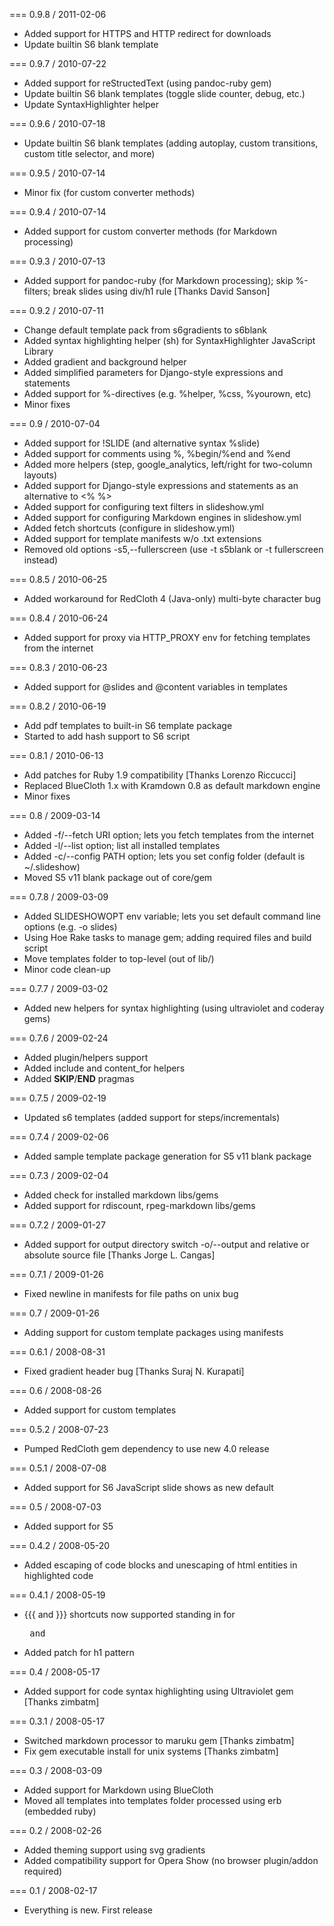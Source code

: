 === 0.9.8 / 2011-02-06

* Added support for HTTPS and HTTP redirect for downloads
* Update builtin S6 blank template

=== 0.9.7 / 2010-07-22

* Added support for reStructedText (using pandoc-ruby gem)
* Update builtin S6 blank templates (toggle slide counter, debug, etc.)
* Update SyntaxHighlighter helper

=== 0.9.6 / 2010-07-18

* Update builtin S6 blank templates (adding autoplay, custom transitions, custom title selector, and more)

=== 0.9.5 / 2010-07-14

* Minor fix (for custom converter methods)

=== 0.9.4 / 2010-07-14

* Added support for custom converter methods (for Markdown processing)

=== 0.9.3 / 2010-07-13

* Added support for pandoc-ruby (for Markdown processing); skip %-filters; break slides using div/h1 rule [Thanks David Sanson]

=== 0.9.2 / 2010-07-11

* Change default template pack from s6gradients to s6blank
* Added syntax highlighting helper (sh) for SyntaxHighlighter JavaScript Library
* Added gradient and background helper
* Added simplified parameters for Django-style expressions and statements
* Added support for %-directives (e.g. %helper, %css, %yourown, etc)
* Minor fixes 

=== 0.9  / 2010-07-04

* Added support for !SLIDE (and alternative syntax %slide)
* Added support for comments using %, %begin/%end and %end
* Added more helpers (step, google_analytics, left/right for two-column layouts)
* Added support for Django-style expressions and statements as an alternative to <% %>
* Added support for configuring text filters in slideshow.yml
* Added support for configuring Markdown engines in slideshow.yml
* Added fetch shortcuts (configure in slideshow.yml)
* Added support for template manifests w/o .txt extensions 
* Removed old options -s5,--fullerscreen (use -t s5blank or -t fullerscreen instead) 

=== 0.8.5  / 2010-06-25

* Added workaround for RedCloth 4 (Java-only) multi-byte character bug 

=== 0.8.4  / 2010-06-24

* Added support for proxy via HTTP_PROXY env for fetching templates from the internet

=== 0.8.3  / 2010-06-23

* Added support for @slides and @content variables in templates

=== 0.8.2  / 2010-06-19

* Add pdf templates to built-in S6 template package
* Started to add hash support to S6 script  

=== 0.8.1 / 2010-06-13

* Add patches for Ruby 1.9 compatibility [Thanks Lorenzo Riccucci]
* Replaced BlueCloth 1.x with Kramdown 0.8 as default markdown engine
* Minor fixes

=== 0.8 / 2009-03-14

* Added -f/--fetch URI option; lets you fetch templates from the internet
* Added -l/--list option; list all installed templates
* Added -c/--config PATH option; lets you set config folder (default is ~/.slideshow)
* Moved S5 v11 blank package out of core/gem

=== 0.7.8 / 2009-03-09

* Added SLIDESHOWOPT env variable; lets you set default command line options (e.g. -o slides)
* Using Hoe Rake tasks to manage gem; adding required files and build script
* Move templates folder to top-level (out of lib/)
* Minor code clean-up

=== 0.7.7	/ 2009-03-02

* Added new helpers for syntax highlighting (using ultraviolet and coderay gems)

=== 0.7.6	/ 2009-02-24

* Added plugin/helpers support
* Added include and content_for helpers
* Added __SKIP__/__END__ pragmas

=== 0.7.5	/ 2009-02-19

* Updated s6 templates (added support for steps/incrementals)

=== 0.7.4	/ 2009-02-06

* Added sample template package generation for S5 v11 blank package

=== 0.7.3	/ 2009-02-04

* Added check for installed markdown libs/gems
* Added support for rdiscount, rpeg-markdown libs/gems

=== 0.7.2	/ 2009-01-27

* Added support for output directory switch -o/--output and relative or absolute source file [Thanks Jorge L. Cangas]

=== 0.7.1	/ 2009-01-26

* Fixed newline in manifests for file paths on unix bug

=== 0.7	/ 2009-01-26

* Adding support for custom template packages using manifests

=== 0.6.1	/ 2008-08-31

* Fixed gradient header bug [Thanks Suraj N. Kurapati]

=== 0.6	/ 2008-08-26

* Added support for custom templates

=== 0.5.2	/ 2008-07-23

* Pumped RedCloth gem dependency to use new 4.0 release

=== 0.5.1	/ 2008-07-08

* Added support for S6 JavaScript slide shows as new default

=== 0.5	/ 2008-07-03

* Added support for S5

=== 0.4.2	/ 2008-05-20

* Added escaping of code blocks and unescaping of html entities in highlighted code

=== 0.4.1	/ 2008-05-19

* {{{ and }}} shortcuts now supported standing in for <pre class='code'> and </pre>
* Added patch for h1 pattern

=== 0.4	/ 2008-05-17

* Added support for code syntax highlighting using Ultraviolet gem [Thanks zimbatm]

=== 0.3.1	/ 2008-05-17

* Switched markdown processor to maruku gem [Thanks zimbatm]
* Fix gem executable install for unix systems [Thanks zimbatm]

=== 0.3	/ 2008-03-09

* Added support for Markdown using BlueCloth
* Moved all templates into templates folder processed using erb (embedded ruby)

=== 0.2 /	2008-02-26

* Added theming support using svg gradients
* Added compatibility support for Opera Show (no browser plugin/addon required)

=== 0.1	/ 2008-02-17

* Everything is new. First release

